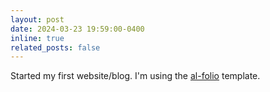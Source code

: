 ```yaml
---
layout: post
date: 2024-03-23 19:59:00-0400
inline: true
related_posts: false
---
```


Started my first website/blog. I'm using the [al-folio](https://github.com/alshedivat/al-folio) template.
